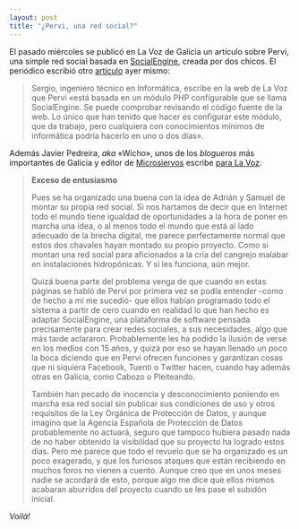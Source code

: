 ```yaml
---
layout: post
title: "¿Pervi, una red social?"
---
```


El pasado miércoles se publicó en La Voz de Galicia un artículo sobre Pervi, una simple red social basada en [SocialEngine](http://www.socialengine.net/), creada por dos chicos. El periódico escribió otro [artículo](http://www.lavozdegalicia.es/sociedad/2010/10/30/0003_8816158.htm) ayer mismo:

> Sergio, ingeniero técnico en Informática, escribe en la web de La Voz que Pervi «está basada en un módulo PHP configurable que se llama SocialEngine. Se puede comprobar revisando el código fuente de la web. Lo único que han tenido que hacer es configurar este módulo, que da trabajo, pero cualquiera con conocimientos mínimos de informática podría hacerlo en uno o dos días».

Además Javier Pedreira, *aka* «Wicho», unos de los *blogueros* más importantes de Galicia y editor de [Microsiervos](http://www.microsiervos.com/) escribe [para La Voz](http://www.lavozdegalicia.es/sociedad/2010/10/30/0003_8816160.htm):

> **Exceso de entusiasmo**
>
> Pues se ha organizado una buena con la idea de Adrián y Samuel de montar su propia red social. Si nos hartamos de decir que en Internet todo el mundo tiene igualdad de oportunidades a la hora de poner en marcha una idea, o al menos todo el mundo que está al lado adecuado de la brecha digital, me parece perfectamente normal que estos dos chavales hayan montado su propio proyecto. Como si montan una red social para aficionados a la cría del cangrejo malabar en instalaciones hidropónicas. Y si les funciona, aún mejor.
>
> Quizá buena parte del problema venga de que cuando en estas páginas se habló de Pervi por primera vez se podía entender -como de hecho a mí me sucedió- que ellos habían programado todo el sistema a partir de cero cuando en realidad lo que han hecho es adaptar SocialEngine, una plataforma de software pensada precisamente para crear redes sociales, a sus necesidades, algo que más tarde aclararon.
> Probablemente les ha podido la ilusión de verse en los medios con 15 años, y quizá por eso se hayan llenado un poco la boca diciendo que en Pervi ofrecen funciones y garantizan cosas que ni siquiera Facebook, Tuenti o Twitter hacen, cuando hay además otras en Galicia, como Cabozo o Pleiteando.
>
>También han pecado de inocencia y desconocimiento poniendo en marcha esa red social sin publicar sus condiciones de uso y otros requisitos de la Ley Orgánica de Protección de Datos, y aunque imagino que la Agencia Española de Protección de Datos probablemente no actuará, seguro que tampoco hubiera pasado nada de no haber obtenido la visibilidad que su proyecto ha logrado estos días. Pero me parece que todo el revuelo que se ha organizado es un poco exagerado, y que los furiosos ataques que están recibiendo en muchos foros no vienen a cuento. Aunque creo que en unos meses nadie se acordará de esto, porque algo me dice que ellos mismos acabaran aburridos del proyecto cuando se les pase el subidón inicial.

*Voilà!*
